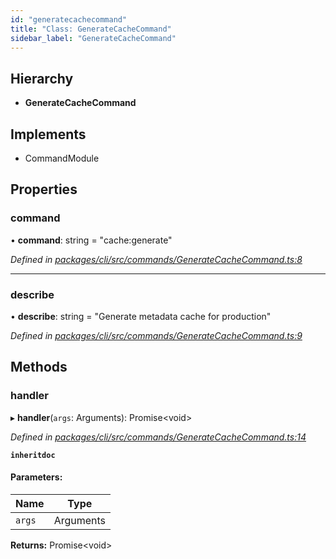 ```yaml
---
id: "generatecachecommand"
title: "Class: GenerateCacheCommand"
sidebar_label: "GenerateCacheCommand"
---
```


## Hierarchy

* **GenerateCacheCommand**

## Implements

* CommandModule

## Properties

### command

•  **command**: string = "cache:generate"

*Defined in [packages/cli/src/commands/GenerateCacheCommand.ts:8](https://github.com/mikro-orm/mikro-orm/blob/4249b052e/packages/cli/src/commands/GenerateCacheCommand.ts#L8)*

___

### describe

•  **describe**: string = "Generate metadata cache for production"

*Defined in [packages/cli/src/commands/GenerateCacheCommand.ts:9](https://github.com/mikro-orm/mikro-orm/blob/4249b052e/packages/cli/src/commands/GenerateCacheCommand.ts#L9)*

## Methods

### handler

▸ **handler**(`args`: Arguments): Promise&#60;void>

*Defined in [packages/cli/src/commands/GenerateCacheCommand.ts:14](https://github.com/mikro-orm/mikro-orm/blob/4249b052e/packages/cli/src/commands/GenerateCacheCommand.ts#L14)*

**`inheritdoc`** 

#### Parameters:

Name | Type |
------ | ------ |
`args` | Arguments |

**Returns:** Promise&#60;void>
